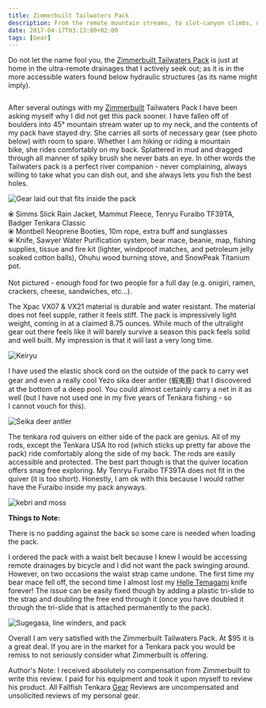 ```yaml
---
title: Zimmerbuilt Tailwaters Pack
description: From the remote mountain streams, to slot-canyon climbs, & even trekking through old growth forests - the Zimmerbuilt Tailwaters Pack will not let you down.
date: 2017-04-17T03:13:00+02:00
tags: [Gear]
---
```

<div class=“text-lg m-2”>
<p class="mb-2">Do not let the name fool you, the <a href="https://www.zimmerbuilt.com/store/p34/TailWater_Pack.html" target="_blank" rel="noopener noreferrer" class="text-red-500 hover:bg-red-500 hover:text-white">Zimmerbuilt Tailwaters Pack</a> is just at home in the ultra-remote drainages that I actively seek out; as it is in the more accessible waters found below hydraulic structures (as its name might imply).</p>

<img class="w-8/12 rounded-lg shadow-lg mx-auto" src="https://fallfish-tenkara-images.s3-us-west-1.amazonaws.com/FfT+-+Zimmerbuilt+Pack/Zimmerbuilt+Tailwaters+Pack-Tenkara-Gear-backpack-keiryu-kebari-logo.jpg" alt="" />

<p class="mt-2 mb-2">After several outings with my <a href="https://www.zimmerbuilt.com" target="_blank" rel="noopener noreferrer" class="text-red-500 hover:bg-red-500 hover:text-white">Zimmerbuilt</a> Tailwaters Pack I have been asking myself why I did not get this pack sooner. I have fallen off of boulders into 45° mountain stream water up to my neck, and the contents of my pack have stayed dry. She carries all sorts of necessary gear (see photo below) with room to spare. Whether I am hiking or riding a mountain bike, she rides comfortably on my back. Splattered in mud and dragged through all manner of spiky brush she never bats an eye. In other words the Tailwaters pack is a perfect river companion - never complaining, always willing to take what you can dish out, and she always lets you fish the best holes.</p>

<div class="w-8/12 mx-auto">
<img class="rounded-lg shadow-lg" src="https://fallfish-tenkara-images.s3-us-west-1.amazonaws.com/FfT+-+Zimmerbuilt+Pack/Zimmerbuilt+Tailwaters+Pack-Tenkara-Gear-backpack-keiryu-kebari-contents-tenkara+rods.JPG" alt="Gear laid out that fits inside the pack" />
<p class="text-center italic">⦿ Simms Slick Rain Jacket, Mammut Fleece, Tenryu Furaibo TF39TA, Badger Tenkara Classic <br /> ⦿ Montbell Neoprene Booties, 10m rope, extra buff and sunglasses <br /> ⦿ Knife, Sawyer Water Purification system, bear mace, beanie, map, fishing supplies, tissue and fire kit (lighter, windproof matches, and petroleum jelly soaked cotton balls), Ohuhu wood burning stove, and SnowPeak Titanium pot. <br /><br /> Not pictured - enough food for two people for a full day (e.g. onigiri, ramen, crackers, cheese, sandwiches, etc...).</p>
</div>

<p class="mt-2 mb-2">The Xpac VX07 &amp; VX21 material is durable and water resistant. The material does not feel supple, rather it feels stiff. The pack is impressively light weight, coming in at a claimed 8.75 ounces. While much of the ultralight gear out there feels like it will barely survive a season this pack feels solid and well built. My impression is that it will last a very long time.</p>

<img class="w-8/12 rounded-lg shadow-lg mx-auto" src="https://fallfish-tenkara-images.s3-us-west-1.amazonaws.com/FfT+-+Zimmerbuilt+Pack/Zimmerbuilt+Tailwaters+Pack-Tenkara-Gear-backpack-keiryu-kebari.jpg" alt="Keiryu" />

<p class="mt-2 mb-2">I have used the elastic shock cord on the outside of the pack to carry wet gear and even a really cool Yezo sika deer antler (蝦夷鹿) that I discovered at the bottom of a deep pool. You could almost certainly carry a net in it as well (but I have not used one in my five years of Tenkara fishing - so I cannot vouch for this).</p>

<img class="w-8/12 rounded-lg shadow-lg mx-auto" src="https://fallfish-tenkara-images.s3-us-west-1.amazonaws.com/FfT+-+Zimmerbuilt+Pack/Zimmerbuilt+Tailwaters+Pack-Tenkara-Gear-backpack-keiryu-kebari-antler.jpg" alt="Seika deer antler" />

<p class="mt-2 mb-2">The tenkara rod quivers on either side of the pack are genius. All of my rods, except the Tenkara USA Ito rod (which sticks up pretty far above the pack) ride comfortably along the side of my back. The rods are easily accessible and protected. The best part though is that the quiver location offers snag free exploring. My Tenryu Furaibo TF39TA does not fit in the quiver (it is too short). Honestly, I am ok with this because I would rather have the Furaibo inside my pack anyways.</p>

<img class="w-8/12 rounded-lg shadow-lg mx-auto" src="https://fallfish-tenkara-images.s3-us-west-1.amazonaws.com/FfT+-+Zimmerbuilt+Pack/Zimmerbuilt+Tailwaters+Pack-Tenkara-Gear-backpack-keiryu-kebari-moss.jpg" alt="kebri and moss" />

<strong>Things to Note:</strong>

<p class="mt-2 mb-2">There is no padding against the back so some care is needed when loading the pack.

<p class="mt-2 mb-2">I ordered the pack with a waist belt because I knew I would be accessing remote drainages by bicycle and I did not want the pack swinging around. However, on two occasions the waist strap came undone. The first time my bear mace fell off, the second time I almost lost my <a href="https://www.helle.no/products/knives/temagami/" target="_blank" rel="noopener noreferrer" class="text-red-500 hover:bg-red-500 hover:text-white">Helle Temagami</a> knife forever! The issue can be easily fixed though by adding a plastic tri-slide to the strap and doubling the free end through it (once you have doubled it through the tri-slide that is attached permanently to the pack).</p>

<img class="w-8/12 rounded-lg shadow-lg mx-auto" src="https://fallfish-tenkara-images.s3-us-west-1.amazonaws.com/FfT+-+Zimmerbuilt+Pack/Zimmerbuilt+Tailwaters+Pack-Tenkara-Gear-backpack-keiryu-kebari-sugegasa.jpg" alt="Sugegasa, line winders, and pack" />

<p class="mt-2 mb-2">Overall I am very satisfied with the Zimmerbuilt Tailwaters Pack. At $95 it is a great deal. If you are in the market for a Tenkara pack you would be remiss to not seriously consider what Zimmerbuilt is offering.</p>

<p class="mt-2 mb-2 italic">Author's Note: I received absolutely no compensation from Zimmerbuilt to write this review. I paid for his equipment and took it upon myself to review his product. All Fallfish Tenkara <a href="https://www.fallfishtenkara.com/tags/gear/" target="_blank" rel="noopener noreferrer" class="text-red-500 hover:bg-red-500 hover:text-white">Gear</a> Reviews are uncompensated and unsolicited reviews of my personal gear.</p>
</div>